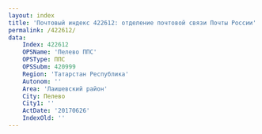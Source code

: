 ```yaml
---
layout: index
title: 'Почтовый индекс 422612: отделение почтовой связи Почты России'
permalink: /422612/
data:
    Index: 422612
    OPSName: 'Пелево ППС'
    OPSType: ППС
    OPSSubm: 420999
    Region: 'Татарстан Республика'
    Autonom: ''
    Area: 'Лаишевский район'
    City: Пелево
    City1: ''
    ActDate: '20170626'
    IndexOld: ''
---
```

